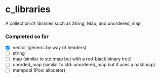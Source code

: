 # c_libraries
A collection of libraries such as String, Map, and unordered_map

### Completed so far
 - [X] vector (generic by way of headers)
 - [ ] string
 - [ ] map (similar to std::map but with a red-black binary tree)
 - [ ] unorded_map (similar to std::unordered_map but it uses a hashmap)
 - [ ] mempool (Pool allocator)
